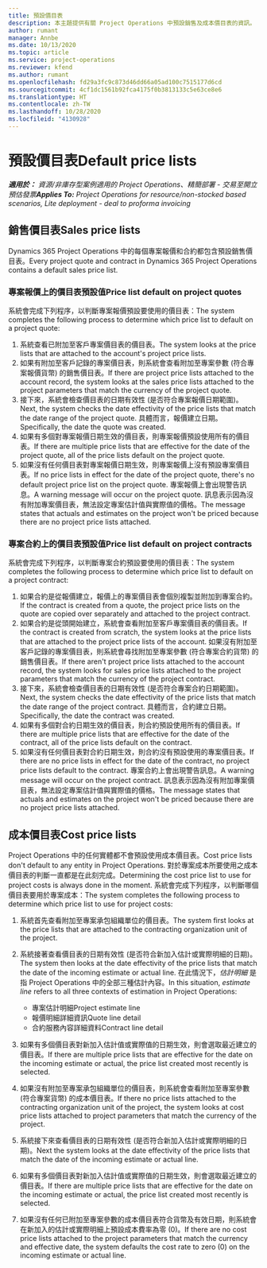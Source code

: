```yaml
---
title: 預設價目表
description: 本主題提供有關 Project Operations 中預設銷售及成本價目表的資訊。
author: rumant
manager: Annbe
ms.date: 10/13/2020
ms.topic: article
ms.service: project-operations
ms.reviewer: kfend
ms.author: rumant
ms.openlocfilehash: fd29a3fc9c873d46dd66a05ad100c7515177d6cd
ms.sourcegitcommit: 4cf1dc1561b92fca4175f0b3813133c5e63ce8e6
ms.translationtype: HT
ms.contentlocale: zh-TW
ms.lasthandoff: 10/28/2020
ms.locfileid: "4130928"
---
```

# <a name="default-price-lists"></a><span data-ttu-id="67052-103">預設價目表</span><span class="sxs-lookup"><span data-stu-id="67052-103">Default price lists</span></span>

<span data-ttu-id="67052-104">_**適用於：** 資源/非庫存型案例適用的 Project Operations、精簡部署 - 交易至開立預估發票_</span><span class="sxs-lookup"><span data-stu-id="67052-104">_**Applies To:** Project Operations for resource/non-stocked based scenarios, Lite deployment - deal to proforma invoicing_</span></span>

## <a name="sales-price-lists"></a><span data-ttu-id="67052-105">銷售價目表</span><span class="sxs-lookup"><span data-stu-id="67052-105">Sales price lists</span></span>

<span data-ttu-id="67052-106">Dynamics 365 Project Operations 中的每個專案報價和合約都包含預設銷售價目表。</span><span class="sxs-lookup"><span data-stu-id="67052-106">Every project quote and contract in Dynamics 365 Project Operations contains a default sales price list.</span></span> 

### <a name="price-list-default-on-project-quotes"></a><span data-ttu-id="67052-107">專案報價上的價目表預設值</span><span class="sxs-lookup"><span data-stu-id="67052-107">Price list default on project quotes</span></span>
<span data-ttu-id="67052-108">系統會完成下列程序，以判斷專案報價預設要使用的價目表：</span><span class="sxs-lookup"><span data-stu-id="67052-108">The system completes the following process to determine which price list to default on a project quote:</span></span>

1. <span data-ttu-id="67052-109">系統查看已附加至客戶專案價目表的價目表。</span><span class="sxs-lookup"><span data-stu-id="67052-109">The system looks at the price lists that are attached to the account's project price lists.</span></span> 
2. <span data-ttu-id="67052-110">如果有附加至客戶記錄的專案價目表，則系統會查看附加至專案參數 (符合專案報價貨幣) 的銷售價目表。</span><span class="sxs-lookup"><span data-stu-id="67052-110">If there are project price lists attached to the account record, the system looks at the sales price lists attached to the project parameters that match the currency of the project quote.</span></span>
3. <span data-ttu-id="67052-111">接下來，系統會檢查價目表的日期有效性 (是否符合專案報價日期範圍)。</span><span class="sxs-lookup"><span data-stu-id="67052-111">Next, the system checks the date effectivity of the price lists that match the date range of the project quote.</span></span> <span data-ttu-id="67052-112">具體而言，報價建立日期。</span><span class="sxs-lookup"><span data-stu-id="67052-112">Specifically, the date the quote was created.</span></span>
4. <span data-ttu-id="67052-113">如果有多個對專案報價日期生效的價目表，則專案報價預設使用所有的價目表。</span><span class="sxs-lookup"><span data-stu-id="67052-113">If there are multiple price lists that are effective for the date of the project quote, all of the price lists default on the project quote.</span></span>
5. <span data-ttu-id="67052-114">如果沒有任何價目表對專案報價日期生效，則專案報價上沒有預設專案價目表。</span><span class="sxs-lookup"><span data-stu-id="67052-114">If no price lists in effect for the date of the project quote, there's no default project price list on the project quote.</span></span> <span data-ttu-id="67052-115">專案報價上會出現警告訊息。</span><span class="sxs-lookup"><span data-stu-id="67052-115">A warning message will occur on the project quote.</span></span> <span data-ttu-id="67052-116">訊息表示因為沒有附加專案價目表，無法設定專案估計值與實際值的價格。</span><span class="sxs-lookup"><span data-stu-id="67052-116">The message states that actuals and estimates on the project won't be priced because there are no project price lists attached.</span></span>

### <a name="price-list-default-on-project-contracts"></a><span data-ttu-id="67052-117">專案合約上的價目表預設值</span><span class="sxs-lookup"><span data-stu-id="67052-117">Price list default on project contracts</span></span> 
<span data-ttu-id="67052-118">系統會完成下列程序，以判斷專案合約預設要使用的價目表：</span><span class="sxs-lookup"><span data-stu-id="67052-118">The system completes the following process to determine which price list to default on a project contract:</span></span>

1. <span data-ttu-id="67052-119">如果合約是從報價建立，報價上的專案價目表會個別複製並附加到專案合約。</span><span class="sxs-lookup"><span data-stu-id="67052-119">If the contract is created from a quote, the project price lists on the quote are copied over separately and attached to the project contract.</span></span>
2. <span data-ttu-id="67052-120">如果合約是從頭開始建立，系統會查看附加至客戶專案價目表的價目表。</span><span class="sxs-lookup"><span data-stu-id="67052-120">If the contract is created from scratch, the system looks at the price lists that are attached to the project price lists of the account.</span></span> <span data-ttu-id="67052-121">如果沒有附加至客戶記錄的專案價目表，則系統會尋找附加至專案參數 (符合專案合約貨幣) 的銷售價目表。</span><span class="sxs-lookup"><span data-stu-id="67052-121">If there aren't project price lists attached to the account record, the system looks for sales price lists attached to the project parameters that match the currency of the project contract.</span></span>
4. <span data-ttu-id="67052-122">接下來，系統會檢查價目表的日期有效性 (是否符合專案合約日期範圍)。</span><span class="sxs-lookup"><span data-stu-id="67052-122">Next, the system checks the date effectivity of the price lists that match the date range of the project contract.</span></span> <span data-ttu-id="67052-123">具體而言，合約建立日期。</span><span class="sxs-lookup"><span data-stu-id="67052-123">Specifically, the date the contract was created.</span></span>
5. <span data-ttu-id="67052-124">如果有多個對合約日期生效的價目表，則合約預設使用所有的價目表。</span><span class="sxs-lookup"><span data-stu-id="67052-124">If there are multiple price lists that are effective for the date of the contract, all of the price lists default on the contract.</span></span>
6. <span data-ttu-id="67052-125">如果沒有任何價目表對合約日期生效，則合約沒有預設使用的專案價目表。</span><span class="sxs-lookup"><span data-stu-id="67052-125">If there are no price lists in effect for the date of the contract, no project price lists default to the contract.</span></span> <span data-ttu-id="67052-126">專案合約上會出現警告訊息。</span><span class="sxs-lookup"><span data-stu-id="67052-126">A warning message will occur on the project contract.</span></span> <span data-ttu-id="67052-127">訊息表示因為沒有附加專案價目表，無法設定專案估計值與實際值的價格。</span><span class="sxs-lookup"><span data-stu-id="67052-127">The message states that actuals and estimates on the project won't be priced because there are no project price lists attached.</span></span>

## <a name="cost-price-lists"></a><span data-ttu-id="67052-128">成本價目表</span><span class="sxs-lookup"><span data-stu-id="67052-128">Cost price lists</span></span>

<span data-ttu-id="67052-129">Project Operations 中的任何實體都不會預設使用成本價目表。</span><span class="sxs-lookup"><span data-stu-id="67052-129">Cost price lists don't default to any entity in Project Operations.</span></span> <span data-ttu-id="67052-130">對於專案成本所要使用之成本價目表的判斷一直都是在此刻完成。</span><span class="sxs-lookup"><span data-stu-id="67052-130">Determining the cost price list to use for project costs is always done in the moment.</span></span> <span data-ttu-id="67052-131">系統會完成下列程序，以判斷哪個價目表要用於專案成本：</span><span class="sxs-lookup"><span data-stu-id="67052-131">The system completes the following process to determine which price list to use for project costs:</span></span>

1. <span data-ttu-id="67052-132">系統首先查看附加至專案承包組織單位的價目表。</span><span class="sxs-lookup"><span data-stu-id="67052-132">The system first looks at the price lists that are attached to the contracting organization unit of the project.</span></span>
2. <span data-ttu-id="67052-133">系統接著查看價目表的日期有效性 (是否符合新加入估計或實際明細的日期)。</span><span class="sxs-lookup"><span data-stu-id="67052-133">The system then looks at the date effectivity of the price lists that match the date of the incoming estimate or actual line.</span></span> <span data-ttu-id="67052-134">在此情況下，*估計明細* 是指 Project Operations 中的全部三種估計內容。</span><span class="sxs-lookup"><span data-stu-id="67052-134">In this situation, *estimate line* refers to all three contexts of estimation in Project Operations:</span></span>

    - <span data-ttu-id="67052-135">專案估計明細</span><span class="sxs-lookup"><span data-stu-id="67052-135">Project estimate line</span></span>
    - <span data-ttu-id="67052-136">報價明細詳細資訊</span><span class="sxs-lookup"><span data-stu-id="67052-136">Quote line detail</span></span>
    - <span data-ttu-id="67052-137">合約服務內容詳細資料</span><span class="sxs-lookup"><span data-stu-id="67052-137">Contract line detail</span></span>
  
3. <span data-ttu-id="67052-138">如果有多個價目表對新加入估計值或實際值的日期生效，則會選取最近建立的價目表。</span><span class="sxs-lookup"><span data-stu-id="67052-138">If there are multiple price lists that are effective for the date on the incoming estimate or actual, the price list created most recently is selected.</span></span>
4. <span data-ttu-id="67052-139">如果沒有附加至專案承包組織單位的價目表，則系統會查看附加至專案參數 (符合專案貨幣) 的成本價目表。</span><span class="sxs-lookup"><span data-stu-id="67052-139">If there no price lists attached to the contracting organization unit of the project, the system looks at cost price lists attached to project parameters that match the currency of the project.</span></span>
5. <span data-ttu-id="67052-140">系統接下來查看價目表的日期有效性 (是否符合新加入估計或實際明細的日期)。</span><span class="sxs-lookup"><span data-stu-id="67052-140">Next the system looks at the date effectivity of the price lists that match the date of the incoming estimate or actual line.</span></span> 
6. <span data-ttu-id="67052-141">如果有多個價目表對新加入估計值或實際值的日期生效，則會選取最近建立的價目表。</span><span class="sxs-lookup"><span data-stu-id="67052-141">If there are multiple price lists that are effective for the date on the incoming estimate or actual, the price list created most recently is selected.</span></span>
7. <span data-ttu-id="67052-142">如果沒有任何已附加至專案參數的成本價目表符合貨幣及有效日期，則系統會在新加入的估計或實際明細上預設成本費率為零 (0)。</span><span class="sxs-lookup"><span data-stu-id="67052-142">If there are no cost price lists attached to the project parameters that match the currency and effective date, the system defaults the cost rate to zero (0) on the incoming estimate or actual line.</span></span>
